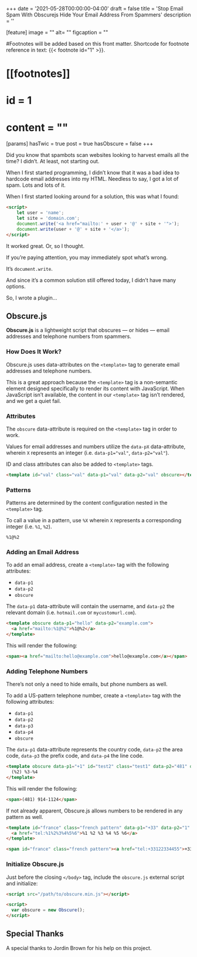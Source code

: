 +++
date = '2021-05-28T00:00:00-04:00'
draft = false
title = 'Stop Email Spam With Obscurejs Hide Your Email Address From Spammers'
description = ''

[feature]
  image = ""
  alt= ""
  figcaption = ""

#Footnotes will be added based on this front matter. Shortcode for footnote reference in text: {{< footnote id="1" >}}.

# [[footnotes]]
#   id = 1
#   content = ""

[params]
  hasTwic = true
  post = true
  hasObscure = false
+++

Did you know that spambots scan websites looking to harvest emails all the time? I didn’t. At least, not starting out.  

When I first started programming, I didn’t know that it was a bad idea to hardcode email addresses into my HTML. Needless to say, I got a lot of spam. Lots and lots of it.  

When I first started looking around for a solution, this was what I found:  

```html
<script>
	let user = 'name';
	let site = 'domain.com';
	document.write('<a href="mailto:' + user + '@' + site + '">');
	document.write(user + '@' + site + '</a>');
</script>
```

It worked great. Or, so I thought.  

If you’re paying attention, you may immediately spot what’s wrong.  

It’s `document.write`.  

And since it’s a common solution still offered today, I didn’t have many options.  

So, I wrote a plugin…  

## Obscure.js  

**Obscure.js** is a lightweight script that obscures — or hides — email addresses and telephone numbers from spammers.  

### How Does It Work?  

Obscure.js uses data-attributes on the `<template>` tag to generate email addresses and telephone numbers.  

This is a great approach because the `<template>` tag is a non-semantic element designed specifically to render its content with JavaScript. When JavaScript isn’t available, the content in our `<template>` tag isn’t rendered, and we get a quiet fail.  

### Attributes  

The `obscure` data-attribute is required on the `<template>` tag in order to work.  

Values for email addresses and numbers utilize the `data-pX` data-attribute, wherein `X` represents an integer (i.e. `data-p1="val"`, `data-p2="val"`).  

ID and class attributes can also be added to `<template>` tags.  

```html
<template id="val" class="val" data-p1="val" data-p2="val" obscure></template>
```

### Patterns  

Patterns are determined by the content configuration nested in the `<template>` tag.  

To call a value in a pattern, use `%X` wherein `X` represents a corresponding integer (i.e. `%1`, `%2`).  

```plaintext
%1@%2
```

### Adding an Email Address  

To add an email address, create a `<template>` tag with the following attributes:  

- `data-p1`  
- `data-p2`  
- `obscure`  

The `data-p1` data-attribute will contain the username, and `data-p2` the relevant domain (i.e. `hotmail.com` or `mycustomurl.com`).  

```html
<template obscure data-p1="hello" data-p2="example.com">
  <a href="mailto:%1@%2">%1@%2</a>
</template>
```

This will render the following:  

```html
<span><a href="mailto:hello@example.com">hello@example.com</a></span>
```

### Adding Telephone Numbers  

There’s not only a need to hide emails, but phone numbers as well.  

To add a US-pattern telephone number, create a `<template>` tag with the following attributes:  

- `data-p1`  
- `data-p2`  
- `data-p3`  
- `data-p4`  
- `obscure`  

The `data-p1` data-attribute represents the country code, `data-p2` the area code, `data-p3` the prefix code, and `data-p4` the line code.  

```html
<template obscure data-p1="+1" id="test2" class="test1" data-p2="481" data-p3="914" data-p4="1124">
  (%2) %3-%4
</template>
```

This will render the following:  

```html
<span>(481) 914-1124</span>
```

If not already apparent, Obscure.js allows numbers to be rendered in any pattern as well.  

```html
<template id="france" class="french pattern" data-p1="+33" data-p2="1" data-p3="22" data-p4="33" data-p5="44" data-p6="55" obscure>
  <a href="tel:%1%2%3%4%5%6">%1 %2 %3 %4 %5 %6</a>
</template>

<span id="france" class="french pattern"><a href="tel:+33122334455">+33 1 22 33 44 55</a></span>
```

### Initialize Obscure.js  

Just before the closing `</body>` tag, include the `obscure.js` external script and initialize:  

```html
<script src="/path/to/obscure.min.js"></script>

<script>
  var obscure = new Obscure();
</script>

```

## Special Thanks

A special thanks to Jordin Brown for his help on this project.